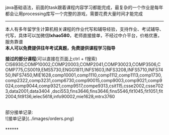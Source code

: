 java基础语法，前面的task跟着课程内容学习都能完成，最复杂的一个作业是每年都会让用processing库写一个完整的游戏，需要花费大量时间才能完成

******
本人有多年留学生计算机相关课程的作业代写和辅导经验，支持作业、考试辅导、代写，具体可以加微信**lxhao580**，老师直接接单，不经过中介平台，价格优惠，服务靠谱
<br/>
**本人可以免费提供往年考试真题，免费提供课程学习指导**
<br/>

**接过的部分课程**(可以直接在页面上ctrl + f搜索)
<br/>
CIS6930,COMP10002,COMP20003,COMP2041,COMP30023,COMP3506,COMP775,CS0019,EMS5730,ENGG1811,INFS1603,INFS3208,INFS5710,INFS7450,INFS7450,MIE1628,comp10001,comp1110,comp1112,comp1113,comp1730,comp2322,comp3231,comp6730,comp90015,comp9003,comp9021,comp9024,comp9044,comp9321,comp9517,compe9313,csit115,csse2002,csse7023,data2001,data3404 ,dsci553,fins3646,fins3646,fins5546,fit1045,fit1051,fit2004,fit9136,ielec5618,info90002,mie1628,mtrx3760

<br/>
部分接单记录:
<br/>
![接单记录](../images/orders.png)
<br/>
<br/>
******
